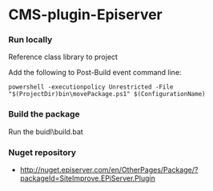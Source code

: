 # CMS-plugin-Episerver

### Run locally
Reference class library to project 

Add the following to Post-Build event command line:
``` shell
powershell -executionpolicy Unrestricted -File "$(ProjectDir)bin\movePackage.ps1" $(ConfigurationName)
```

### Build the package
Run the buidl\build.bat

### Nuget repository
 - http://nuget.episerver.com/en/OtherPages/Package/?packageId=SiteImprove.EPiServer.Plugin
